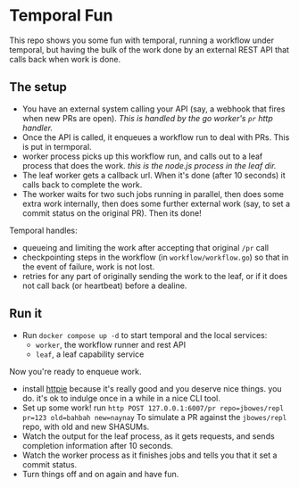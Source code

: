 # Temporal Fun

This repo shows you some fun with temporal, running a workflow under
temporal, but having the bulk of the work done by an external REST API
that calls back when work is done.

## The setup

- You have an external system calling your API (say, a webhook that fires when new PRs are open). _This is handled by the go worker's `pr` http handler._
- Once the API is called, it enqueues a workflow run to deal with PRs. This is put in termporal.
- worker process picks up this workflow run, and calls out to a leaf process that does the work. _this is the node.js process in the leaf dir._
- The leaf worker gets a callback url. When it's done (after 10 seconds) it calls back to complete the work.
- The worker waits for two such jobs running in parallel, then does some extra work internally, then does some further external work (say, to set a commit status on the original PR). Then its done!

Temporal handles:

- queueing and limiting the work after accepting that original `/pr` call
- checkpointing steps in the workflow (in `workflow/workflow.go`) so that in the event of failure, work is not lost.
- retries for any part of originally sending the work to the leaf, or if it does not call back (or heartbeat) before a dealine.

## Run it

- Run `docker compose up -d` to start temporal and the local services:
  - `worker`, the workflow runner and rest API
  - `leaf`, a leaf capability service

Now you're ready to enqueue work.

- install [httpie](https://httpie.io/) because it's really good and you deserve nice things. you do. it's ok to indulge once in a while in a nice CLI tool.
- Set up some work! run `http POST 127.0.0.1:6007/pr repo=jbowes/repl pr=123 old=bahbah new=naynay` To simulate a PR against the `jbowes/repl` repo, with old and new SHASUMs.
- Watch the output for the leaf process, as it gets requests, and sends completion information after 10 seconds.
- Watch the worker process as it finishes jobs and tells you that it set a commit status.
- Turn things off and on again and have fun.
